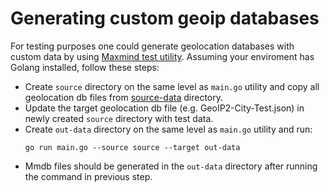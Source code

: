 # Generating custom geoip databases

For testing purposes one could generate geolocation databases with custom data by using [Maxmind test utility](https://github.com/maxmind/MaxMind-DB/blob/main/cmd/write-test-data/main.go). Assuming your enviroment has Golang installed, follow these steps:
* Create `source` directory on the same level as `main.go` utility and copy all geolocation db files from [source-data](https://github.com/maxmind/MaxMind-DB/tree/main/source-data) directory.
* Update the target geolocation db file (e.g. GeoIP2-City-Test.json) in newly created `source` directory with test data.
* Create `out-data` directory on the same level as `main.go` utility and run:
  ```
  go run main.go --source source --target out-data
  ```
* Mmdb files should be generated in the `out-data` directory after running the command in previous step.
